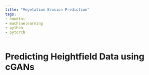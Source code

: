 ```yaml
---
title: "Vegetation Erosion Prediction"
tags:
- houdini
- machinelearning
- python
- pytorch
---
```


# Predicting Heightfield Data using cGANs


